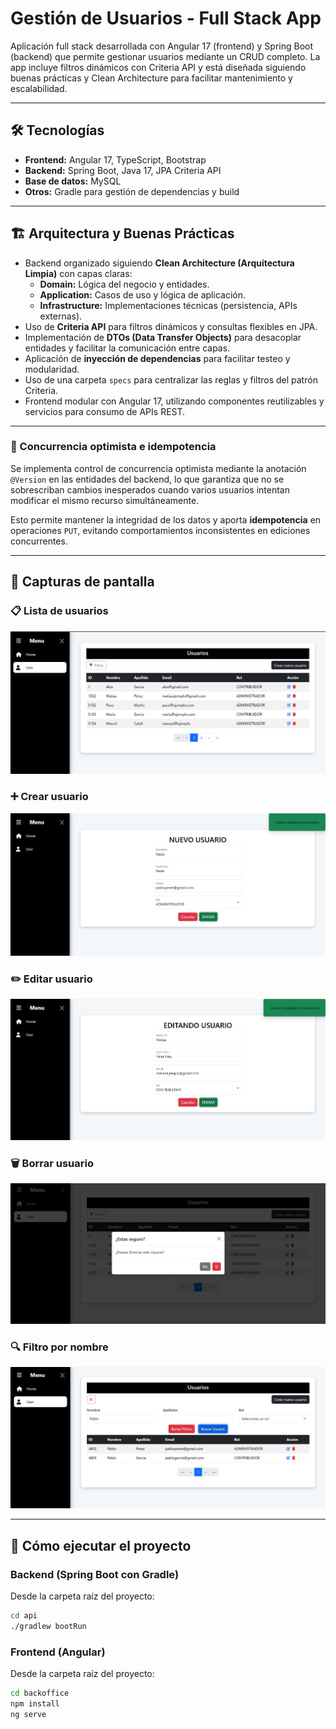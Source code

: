# Gestión de Usuarios - Full Stack App

Aplicación full stack desarrollada con Angular 17 (frontend) y Spring Boot (backend) que permite gestionar usuarios mediante un CRUD completo. La app incluye filtros dinámicos con Criteria API y está diseñada siguiendo buenas prácticas y Clean Architecture para facilitar mantenimiento y escalabilidad.

---

## 🛠 Tecnologías

- **Frontend:** Angular 17, TypeScript, Bootstrap
- **Backend:** Spring Boot, Java 17, JPA Criteria API
- **Base de datos:** MySQL
- **Otros:** Gradle para gestión de dependencias y build

---

## 🏗 Arquitectura y Buenas Prácticas

- Backend organizado siguiendo **Clean Architecture (Arquitectura Limpia)** con capas claras:
    - **Domain:** Lógica del negocio y entidades.
    - **Application:** Casos de uso y lógica de aplicación.
    - **Infrastructure:** Implementaciones técnicas (persistencia, APIs externas).
- Uso de **Criteria API** para filtros dinámicos y consultas flexibles en JPA.
- Implementación de **DTOs (Data Transfer Objects)** para desacoplar entidades y facilitar la comunicación entre capas.
- Aplicación de **inyección de dependencias** para facilitar testeo y modularidad.
- Uso de una carpeta `specs` para centralizar las reglas y filtros del patrón Criteria.
- Frontend modular con Angular 17, utilizando componentes reutilizables y servicios para consumo de APIs REST.

---

### 🔄 Concurrencia optimista e idempotencia

Se implementa control de concurrencia optimista mediante la anotación `@Version` en las entidades del backend, lo que garantiza que no se sobrescriban cambios inesperados cuando varios usuarios intentan modificar el mismo recurso simultáneamente.

Esto permite mantener la integridad de los datos y aporta **idempotencia** en operaciones `PUT`, evitando comportamientos inconsistentes en ediciones concurrentes.

---

## 🎥 Capturas de pantalla

### 📋 Lista de usuarios
![Lista de usuarios](assets/lista-usuarios.png)

### ➕ Crear usuario
![Crear usuario](assets/crear-usuario.png)

### ✏️ Editar usuario
![Editar usuario](assets/editar-usuario.png)

### 🗑️ Borrar usuario
![Borrar usuario](assets/borrar-usuario.png)

### 🔍 Filtro por nombre
![Filtro por nombre](assets/filtro-nombre.png)

---

## 🚀 Cómo ejecutar el proyecto

### Backend (Spring Boot con Gradle)

Desde la carpeta raíz del proyecto:

```bash
cd api
./gradlew bootRun
```

### Frontend (Angular)
Desde la carpeta raíz del proyecto:

```bash
cd backoffice
npm install
ng serve
```




